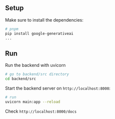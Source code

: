 ## Setup

Make sure to install the dependencies:

```bash
# pnpm
pip install google-generativeai 
...

```
## Run
Run the backend with uvicorn

```bash
# go to backend/src directory
cd backend/src

```

Start the backend server on `http://localhost:8000`:


```bash
# run 
uvicorn main:app --reload 

```

Check `http://localhost:8000/docs`
